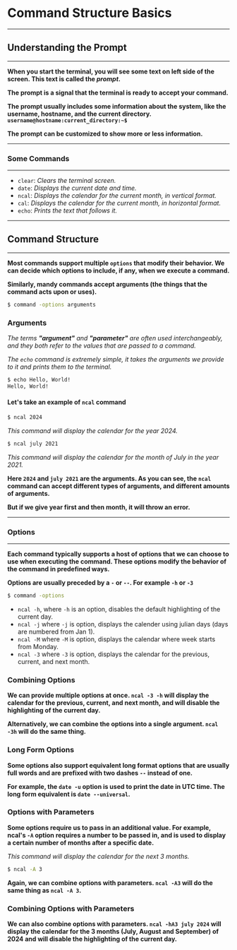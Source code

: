 # Command Structure Basics

---

## Understanding the Prompt

---

**When you start the terminal, you will see some text on left side of the screen. This text is called the _prompt_.**

**The prompt is a signal that the terminal is ready to accept your command.**

**The prompt usually includes some information about the system, like the username, hostname, and the current directory. `username@hostname:current_directory:~$`**

**The prompt can be customized to show more or less information.**

---

### Some Commands

---

- `clear`: _Clears the terminal screen._
- `date`: _Displays the current date and time._
- `ncal`: _Displays the calendar for the current month, in vertical format._
- `cal`: _Displays the calendar for the current month, in horizontal format._
- `echo`: _Prints the text that follows it._

---

## Command Structure

---

**Most commands support multiple `options` that modify their behavior. We can decide which options to include, if any, when we execute a command.**

**Similarly, mandy commands accept arguments (the things that the command acts upon or uses).**

```bash
$ command -options arguments
```

### Arguments

_The terms **"argument"** and **"parameter"** are often used interchangeably, and they both refer to the values that are passed to a command._

_The `echo` command is extremely simple, it takes the arguments we provide to it and prints them to the terminal._

```bash
$ echo Hello, World!
Hello, World!
```

#### Let's take an example of `ncal` command

```bash
$ ncal 2024
```

_This command will display the calendar for the year 2024._

```bash
$ ncal july 2021
```

_This command will display the calendar for the month of July in the year 2021._

**Here `2024` and `july 2021` are the arguments. As you can see, the `ncal` command can accept different types of arguments, and different amounts of arguments.**

**But if we give year first and then month, it will throw an error.**

---

### Options

---

**Each command typically supports a host of options that we can choose to use when executing the command. These options modify the behavior of the command in predefined ways.**

**Options are usually preceded by a `-` or `--`. For example `-h` or `-3`**

```bash
$ command -options
```

- `ncal -h`, where `-h` is an option, disables the default highlighting of the current day.
- `ncal -j` where `-j` is option, displays the calender using julian days (days are numbered from Jan 1).
- `ncal -M` where `-M` is option, displays the calendar where week starts from Monday.
- `ncal -3` where `-3` is option, displays the calendar for the previous, current, and next month.

### Combining Options

**We can provide multiple options at once. `ncal -3 -h` will display the calendar for the previous, current, and next month, and will disable the highlighting of the current day.**

**Alternatively, we can combine the options into a single argument. `ncal -3h` will do the same thing.**

### Long Form Options

**Some options also support equivalent long format options that are usually full words and are prefixed with two dashes `--` instead of one.**

**For example, the `date -u` option is used to print the date in UTC time. The long form equivalent is `date --universal`.**

### Options with Parameters

**Some options require us to pass in an additional value. For example, ncal's `-A` option requires a number to be passed in, and is used to display a certain number of months after a specific date.**

_This command will display the calendar for the next 3 months._

```bash
$ ncal -A 3
```

**Again, we can combine options with parameters. `ncal -A3` will do the same thing as `ncal -A 3`.**

### Combining Options with Parameters

**We can also combine options with parameters. `ncal -hA3 july 2024` will display the calendar for the 3 months (July, August and September) of 2024 and will disable the highlighting of the current day.**
